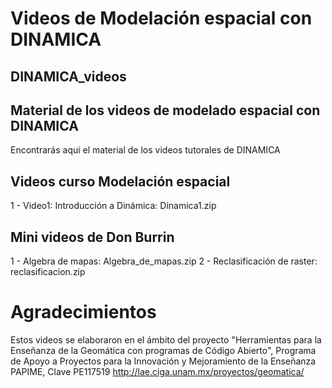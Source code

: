 # Videos de Modelación espacial con DINAMICA
## DINAMICA_videos
## Material de los videos de modelado espacial con DINAMICA
Encontrarás aqui el material de los videos tutorales de DINAMICA

## Videos curso Modelación espacial
1 - Video1: Introducción a Dinámica: Dinamica1.zip


## Mini videos de Don Burrin
1 - Algebra de mapas: Algebra_de_mapas.zip
2 - Reclasificación de raster: reclasificacion.zip

# Agradecimientos
Estos videos se elaboraron en el ámbito del proyecto "Herramientas para la Enseñanza de la Geomática con programas de Código Abierto", Programa de Apoyo a Proyectos para la Innovación y Mejoramiento de la Enseñanza PAPIME, Clave PE117519 http://lae.ciga.unam.mx/proyectos/geomatica/
